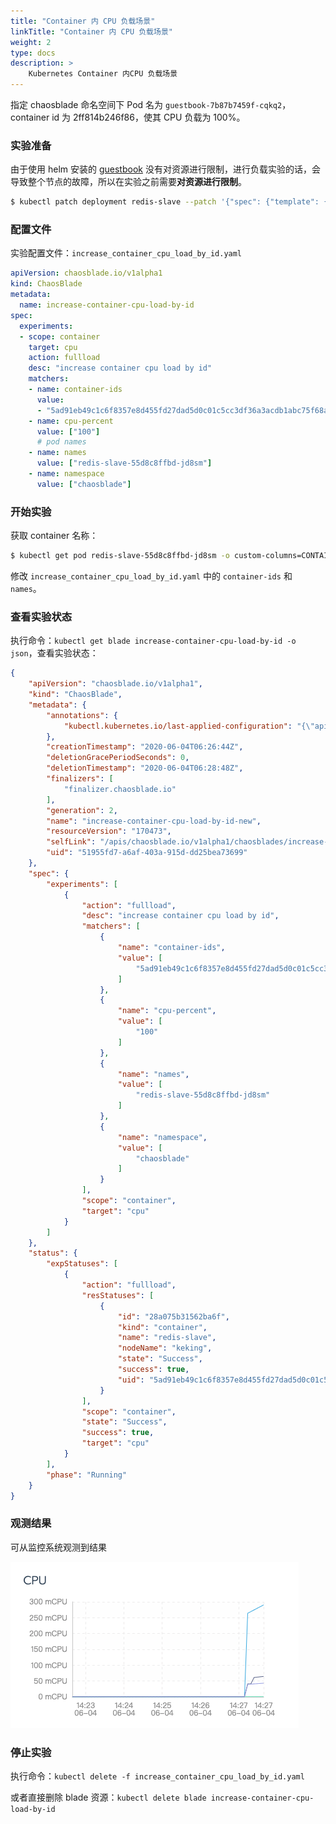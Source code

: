 ```yaml
---
title: "Container 内 CPU 负载场景"
linkTitle: "Container 内 CPU 负载场景"
weight: 2
type: docs
description: > 
    Kubernetes Container 内CPU 负载场景
---
```

指定 chaosblade 命名空间下 Pod 名为 `guestbook-7b87b7459f-cqkq2`，container id 为 2ff814b246f86，使其 CPU 负载为 100%。

### 实验准备

由于使用 helm 安装的 [guestbook](https://github.com/cloudnativeapp/guestbook?spm=5176.2020520152.0.0.7c5f16ddH8myx6) 没有对资源进行限制，进行负载实验的话，会导致整个节点的故障，所以在实验之前需要**对资源进行限制**。

```bash
$ kubectl patch deployment redis-slave --patch '{"spec": {"template": {"spec": {"containers": [{"name": "redis-slave","resources": {"limits":{"cpu":"300m","memory":"512Mi"} }}]}}}}'
```

### 配置文件

实验配置文件：`increase_container_cpu_load_by_id.yaml`

```yaml
apiVersion: chaosblade.io/v1alpha1
kind: ChaosBlade
metadata:
  name: increase-container-cpu-load-by-id
spec:
  experiments:
  - scope: container
    target: cpu
    action: fullload
    desc: "increase container cpu load by id"
    matchers:
    - name: container-ids
      value:
      - "5ad91eb49c1c6f8357e8d455fd27dad5d0c01c5cc3df36a3acdb1abc75f68a11"
    - name: cpu-percent
      value: ["100"]
      # pod names
    - name: names
      value: ["redis-slave-55d8c8ffbd-jd8sm"]
    - name: namespace
      value: ["chaosblade"]
```

### 开始实验

获取 container 名称：

```bash
$ kubectl get pod redis-slave-55d8c8ffbd-jd8sm -o custom-columns=CONTAINER:.status.containerStatuses[0].name,ID:.status.containerStatuses[0].containerID
```

修改 `increase_container_cpu_load_by_id.yaml` 中的 `container-ids` 和 `names`。

### 查看实验状态

执行命令：`kubectl get blade increase-container-cpu-load-by-id -o json`，查看实验状态：

```json
{
    "apiVersion": "chaosblade.io/v1alpha1",
    "kind": "ChaosBlade",
    "metadata": {
        "annotations": {
            "kubectl.kubernetes.io/last-applied-configuration": "{\"apiVersion\":\"chaosblade.io/v1alpha1\",\"kind\":\"ChaosBlade\",\"metadata\":{\"annotations\":{},\"name\":\"increase-container-cpu-load-by-id-new\"},\"spec\":{\"experiments\":[{\"action\":\"fullload\",\"desc\":\"increase container cpu load by id\",\"matchers\":[{\"name\":\"container-ids\",\"value\":[\"5ad91eb49c1c6f8357e8d455fd27dad5d0c01c5cc3df36a3acdb1abc75f68a11\"]},{\"name\":\"cpu-percent\",\"value\":[\"100\"]},{\"name\":\"names\",\"value\":[\"redis-slave-55d8c8ffbd-jd8sm\"]},{\"name\":\"namespace\",\"value\":[\"chaosblade\"]}],\"scope\":\"container\",\"target\":\"cpu\"}]}}\n"
        },
        "creationTimestamp": "2020-06-04T06:26:44Z",
        "deletionGracePeriodSeconds": 0,
        "deletionTimestamp": "2020-06-04T06:28:48Z",
        "finalizers": [
            "finalizer.chaosblade.io"
        ],
        "generation": 2,
        "name": "increase-container-cpu-load-by-id-new",
        "resourceVersion": "170473",
        "selfLink": "/apis/chaosblade.io/v1alpha1/chaosblades/increase-container-cpu-load-by-id-new",
        "uid": "51955fd7-a6af-403a-915d-dd25bea73699"
    },
    "spec": {
        "experiments": [
            {
                "action": "fullload",
                "desc": "increase container cpu load by id",
                "matchers": [
                    {
                        "name": "container-ids",
                        "value": [
                            "5ad91eb49c1c6f8357e8d455fd27dad5d0c01c5cc3df36a3acdb1abc75f68a11"
                        ]
                    },
                    {
                        "name": "cpu-percent",
                        "value": [
                            "100"
                        ]
                    },
                    {
                        "name": "names",
                        "value": [
                            "redis-slave-55d8c8ffbd-jd8sm"
                        ]
                    },
                    {
                        "name": "namespace",
                        "value": [
                            "chaosblade"
                        ]
                    }
                ],
                "scope": "container",
                "target": "cpu"
            }
        ]
    },
    "status": {
        "expStatuses": [
            {
                "action": "fullload",
                "resStatuses": [
                    {
                        "id": "28a075b31562ba6f",
                        "kind": "container",
                        "name": "redis-slave",
                        "nodeName": "keking",
                        "state": "Success",
                        "success": true,
                        "uid": "5ad91eb49c1c6f8357e8d455fd27dad5d0c01c5cc3df36a3acdb1abc75f68a11"
                    }
                ],
                "scope": "container",
                "state": "Success",
                "success": true,
                "target": "cpu"
            }
        ],
        "phase": "Running"
    }
}
```

### 观测结果

可从监控系统观测到结果

![](https://github.com/sunny0826/chaosblade-operator-experiment/raw/master/static/container-fullload-cpu.png)

### 停止实验

执行命令：`kubectl delete -f increase_container_cpu_load_by_id.yaml`

或者直接删除 blade 资源：`kubectl delete blade increase-container-cpu-load-by-id`
